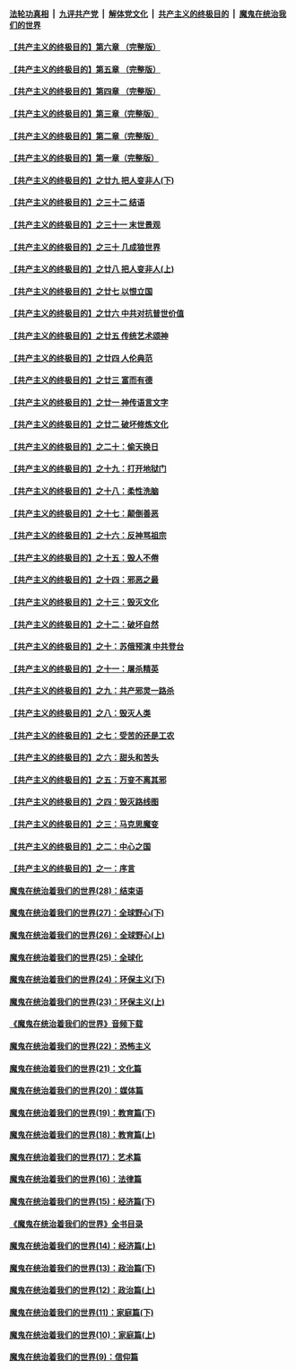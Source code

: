 ####  [法轮功真相](../../../../basic/blob/master/README.md?t=02271539) &nbsp;|&nbsp; [九评共产党](../../../../9ping.md/blob/master/README.md?t=02271539) &nbsp;|&nbsp; [解体党文化](../../../../jtdwh.md/blob/master/README.md?t=02271539)  &nbsp;|&nbsp; [共产主义的终极目的](../../../../gczydzjmd.md/blob/master/README.md?t=02271539) &nbsp;|&nbsp; [魔鬼在统治我们的世界](../../../../mgztzwmdsj.md/blob/master/README.md?t=02271539) 

#### [【共产主义的终极目的】第六章 （完整版）](../pages/nsc422/n11428913.md?t=02271539) 

#### [【共产主义的终极目的】第五章 （完整版）](../pages/nsc422/n11428912.md?t=02271539) 

#### [【共产主义的终极目的】第四章 （完整版）](../pages/nsc422/n11428907.md?t=02271539) 

#### [【共产主义的终极目的】第三章（完整版）](../pages/nsc422/n11428848.md?t=02271539) 

#### [【共产主义的终极目的】第二章（完整版）](../pages/nsc422/n11428831.md?t=02271539) 

#### [【共产主义的终极目的】第一章（完整版）](../pages/nsc422/n11417651.md?t=02271539) 

#### [【共产主义的终极目的】之廿九 把人变非人(下)](../pages/nsc422/n11344140.md?t=02271539) 

#### [【共产主义的终极目的】之三十二 结语](../pages/nsc422/n11360535.md?t=02271539) 

#### [【共产主义的终极目的】之三十一 末世景观](../pages/nsc422/n11351129.md?t=02271539) 

#### [【共产主义的终极目的】之三十 几成狼世界](../pages/nsc422/n11348280.md?t=02271539) 

#### [【共产主义的终极目的】之廿八 把人变非人(上)](../pages/nsc422/n11340492.md?t=02271539) 

#### [【共产主义的终极目的】之廿七 以恨立国](../pages/nsc422/n11336944.md?t=02271539) 

#### [【共产主义的终极目的】之廿六 中共对抗普世价值](../pages/nsc422/n11324785.md?t=02271539) 

#### [【共产主义的终极目的】之廿五 传统艺术颂神](../pages/nsc422/n11296396.md?t=02271539) 

#### [【共产主义的终极目的】之廿四 人伦典范](../pages/nsc422/n11296397.md?t=02271539) 

#### [【共产主义的终极目的】之廿三 富而有德](../pages/nsc422/n11283598.md?t=02271539) 

#### [【共产主义的终极目的】之廿一 神传语言文字](../pages/nsc422/n11263265.md?t=02271539) 

#### [【共产主义的终极目的】之廿二 破坏修炼文化](../pages/nsc422/n11245728.md?t=02271539) 

#### [【共产主义的终极目的】之二十：偷天换日](../pages/nsc422/n11238846.md?t=02271539) 

#### [【共产主义的终极目的】之十九：打开地狱门](../pages/nsc422/n11206376.md?t=02271539) 

#### [【共产主义的终极目的】之十八：柔性洗脑](../pages/nsc422/n11199994.md?t=02271539) 

#### [【共产主义的终极目的】之十七：颠倒善恶](../pages/nsc422/n11179782.md?t=02271539) 

#### [【共产主义的终极目的】之十六：反神骂祖宗](../pages/nsc422/n11166798.md?t=02271539) 

#### [【共产主义的终极目的】之十五：毁人不倦](../pages/nsc422/n11166792.md?t=02271539) 

#### [【共产主义的终极目的】之十四：邪恶之最](../pages/nsc422/n11150249.md?t=02271539) 

#### [【共产主义的终极目的】之十三：毁灭文化](../pages/nsc422/n11135227.md?t=02271539) 

#### [【共产主义的终极目的】之十二：破坏自然](../pages/nsc422/n11135214.md?t=02271539) 

#### [【共产主义的终极目的】之十：苏俄预演 中共登台](../pages/nsc422/n11118424.md?t=02271539) 

#### [【共产主义的终极目的】之十一：屠杀精英](../pages/nsc422/n11118442.md?t=02271539) 

#### [【共产主义的终极目的】之九：共产邪灵一路杀](../pages/nsc422/n11114139.md?t=02271539) 

#### [【共产主义的终极目的】之八：毁灭人类](../pages/nsc422/n11108503.md?t=02271539) 

#### [【共产主义的终极目的】之七：受苦的还是工农](../pages/nsc422/n11101809.md?t=02271539) 

#### [【共产主义的终极目的】之六：甜头和苦头](../pages/nsc422/n11096971.md?t=02271539) 

#### [【共产主义的终极目的】之五：万变不离其邪](../pages/nsc422/n11091285.md?t=02271539) 

#### [【共产主义的终极目的】之四：毁灭路线图](../pages/nsc422/n11086284.md?t=02271539) 

#### [【共产主义的终极目的】之三：马克思魔变](../pages/nsc422/n11061941.md?t=02271539) 

#### [【共产主义的终极目的】之二：中心之国](../pages/nsc422/n11047728.md?t=02271539) 

#### [【共产主义的终极目的】之一：序言](../pages/nsc422/n11086077.md?t=02271539) 

#### [魔鬼在统治着我们的世界(28)：结束语](../pages/nsc422/n10936246.md?t=02271539) 

#### [魔鬼在统治着我们的世界(27)：全球野心(下)](../pages/nsc422/n10928319.md?t=02271539) 

#### [魔鬼在统治着我们的世界(26)：全球野心(上)](../pages/nsc422/n10900318.md?t=02271539) 

#### [魔鬼在统治着我们的世界(25)：全球化](../pages/nsc422/n10788205.md?t=02271539) 

#### [魔鬼在统治着我们的世界(24)：环保主义(下)](../pages/nsc422/n10695307.md?t=02271539) 

#### [魔鬼在统治着我们的世界(23)：环保主义(上)](../pages/nsc422/n10688613.md?t=02271539) 

#### [《魔鬼在统治着我们的世界》音频下载](../pages/nsc422/n10635553.md?t=02271539) 

#### [魔鬼在统治着我们的世界(22)：恐怖主义](../pages/nsc422/n10614727.md?t=02271539) 

#### [魔鬼在统治着我们的世界(21)：文化篇](../pages/nsc422/n10597706.md?t=02271539) 

#### [魔鬼在统治着我们的世界(20)：媒体篇](../pages/nsc422/n10586579.md?t=02271539) 

#### [魔鬼在统治着我们的世界(19)：教育篇(下)](../pages/nsc422/n10564808.md?t=02271539) 

#### [魔鬼在统治着我们的世界(18)：教育篇(上)](../pages/nsc422/n10526970.md?t=02271539) 

#### [魔鬼在统治着我们的世界(17)：艺术篇](../pages/nsc422/n10499093.md?t=02271539) 

#### [魔鬼在统治着我们的世界(16)：法律篇](../pages/nsc422/n10485969.md?t=02271539) 

#### [魔鬼在统治着我们的世界(15)：经济篇(下)](../pages/nsc422/n10469975.md?t=02271539) 

#### [《魔鬼在统治着我们的世界》全书目录](../pages/nsc422/n10464261.md?t=02271539) 

#### [魔鬼在统治着我们的世界(14)：经济篇(上)](../pages/nsc422/n10457370.md?t=02271539) 

#### [魔鬼在统治着我们的世界(13)：政治篇(下)](../pages/nsc422/n10448270.md?t=02271539) 

#### [魔鬼在统治着我们的世界(12)：政治篇(上)](../pages/nsc422/n10444576.md?t=02271539) 

#### [魔鬼在统治着我们的世界(11)：家庭篇(下)](../pages/nsc422/n10440961.md?t=02271539) 

#### [魔鬼在统治着我们的世界(10)：家庭篇(上)](../pages/nsc422/n10435448.md?t=02271539) 

#### [魔鬼在统治着我们的世界(9)：信仰篇](../pages/nsc422/n10432159.md?t=02271539) 

